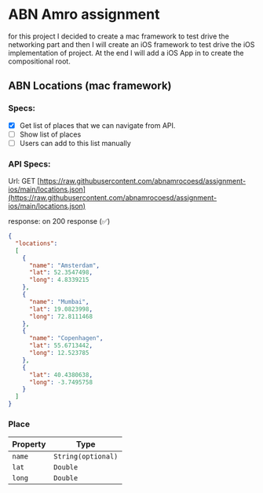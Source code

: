 # ABN Amro assignment
for this project I decided to create a mac framework to test drive the networking part and then I will create an iOS framework to test drive the iOS implementation of project. At the end I will add a iOS App in to create the compositional root.

## ABN Locations (mac framework)

### Specs:
- [x] Get list of places that we can navigate from API.
- [ ]  Show list of places
- [ ] Users can add to this list manually

### API Specs:
Url: GET [https://raw.githubusercontent.com/abnamrocoesd/assignment-ios/main/locations.json](https://raw.githubusercontent.com/abnamrocoesd/assignment-ios/main/locations.json)

response: on 200 response (✅) 
```json
{
  "locations": 
  [
    {
      "name": "Amsterdam",
      "lat": 52.3547498,
      "long": 4.8339215
    },
    {
      "name": "Mumbai",
      "lat": 19.0823998,
      "long": 72.8111468
    },
    {
      "name": "Copenhagen",
      "lat": 55.6713442,
      "long": 12.523785
    },
    {
      "lat": 40.4380638,
      "long": -3.7495758
    }
  ]
}
```

### Place

|Property|Type|
|-----|-----|
|`name`| `String(optional)`|
|`lat`|`Double`|
|`long`|`Double`|

